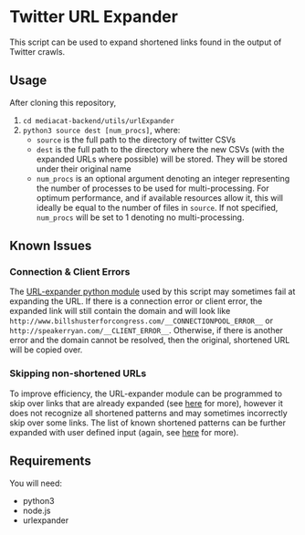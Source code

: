 # Twitter URL Expander
This script can be used to expand shortened links found in the output of Twitter crawls.

## Usage
After cloning this repository, 
1. `cd mediacat-backend/utils/urlExpander`
2. `python3 source dest [num_procs]`, where:
    - `source` is the full path to the directory of twitter CSVs
    - `dest` is the full path to the directory where the new CSVs (with the expanded URLs where possible) will be stored. They will be stored under their original name
    - `num_procs` is an optional argument denoting an integer representing the number of processes to be used for multi-processing. For optimum performance, and if available resources allow it, this will ideally be equal to the number of files in `source`.  If not specified, `num_procs` will be set to 1 denoting no multi-processing.

## Known Issues
### Connection & Client Errors
The [URL-expander python module](https://pypi.org/project/urlexpander/) used by this script may sometimes fail at expanding the URL. If there is a connection error or client error, the expanded link will still contain the domain and will look like `http://www.billshusterforcongress.com/__CONNECTIONPOOL_ERROR__` or `http://speakerryan.com/__CLIENT_ERROR__`. Otherwise, if there is another error and the domain cannot be resolved, then the original, shortened URL will be copied over. 

### Skipping non-shortened URLs
To improve efficiency, the URL-expander module can be programmed to skip over links that are already expanded (see [here](https://nbviewer.org/github/SMAPPNYU/urlExpander/blob/master/examples/quickstart.ipynb?flush_cache=true) for more), however it does not recognize all shortened patterns and may sometimes incorrectly skip over some links. The list of known shortened patterns can be further expanded with user defined input (again, see [here](https://nbviewer.org/github/SMAPPNYU/urlExpander/blob/master/examples/quickstart.ipynb?flush_cache=true) for more).

## Requirements
You will need:
- python3
- node.js
- urlexpander


